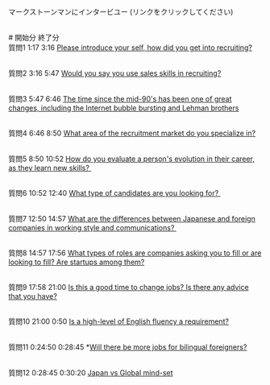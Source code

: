<p>マークストーンマンにインタービユー (リンクをクリックしてください)</p>
<p>
  <br>
  <span class="wysiwyg-font-size-medium"># 開始分 終了分</span><br>
  <span class="wysiwyg-font-size-medium">質問1 1:17 3:16 <a href="http://bit.ly/2c8ZIWv">Please introduce your self, how did you get into recruiting?</a></span>
</p>
<p>
  <br>
  <span class="wysiwyg-font-size-medium">質問2 3:16 5:47 <a href="http://bit.ly/2cXLxUf">Would you say you use sales skills in recruiting?</a></span>
</p>
<p>
  <br>
  <span class="wysiwyg-font-size-medium">質問3 5:47 6:46 <a href="http://bit.ly/2cVMlGi">The time since the mid-90's has been one of great changes, including the Internet bubble bursting and Lehman brothers</a></span>
</p>
<p>
  <br>
  <span class="wysiwyg-font-size-medium">質問4 6:46 8:50 <a href="http://bit.ly/2cH8LvN">What area of the recruitment market do you specialize in?</a>&nbsp;</span>
</p>
<p>
  <br>
  <span class="wysiwyg-font-size-medium">質問5 8:50 10:52 <a href="http://bit.ly/2cd01hm">How do you evaluate a person's evolution in their career, as they learn new skills?&nbsp;</a></span>
</p>
<p>
  <br>
  質問6 10:52 12:40
  <a href="http://bit.ly/2c79MdU">What type of candidates are you looking for?&nbsp;</a>
</p>
<p>
  <br>
  質問7 12:50 14:57
  <a href="http://bit.ly/2cEgttx">What are the differences between Japanese and foreign companies in working style and communications?&nbsp;</a>
</p>
<p>
  <br>
  質問8 14:57 17:56
  <a href="http://bit.ly/2cqkD4J">What types of roles are companies asking you to fill or are looking to fill? Are startups among them?</a>
</p>
<p>
  <br>
  質問9 17:58 21:00
  <a href="http://bit.ly/2cfwx2C">Is this a good time to change jobs? Is there any advice that you have?</a>
</p>
<p>
  <br>
  質問10 21:00 0:50
  <a href="http://bit.ly/2cOP442">Is a high-level of English fluency a requirement?</a>
</p>
<p>
  <br>
  質問11 0:24:50 0:28:45 *<a href="http://bit.ly/2cJmNQ8">Will there be more jobs for bilingual foreigners?</a>
</p>
<p>
  <br>
  質問12 0:28:45 0:30:20
  <a href="http://bit.ly/2cfx6cF">Japan vs Global mind-set</a>
</p>
